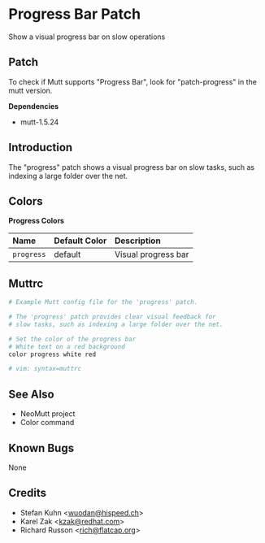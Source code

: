 Progress Bar Patch
==================

Show a visual progress bar on slow operations

Patch
-----

To check if Mutt supports "Progress Bar", look for "patch-progress" in the mutt version.

**Dependencies**
-   mutt-1.5.24

Introduction
------------

The "progress" patch shows a visual progress bar on slow tasks, such as indexing a large folder over the net.

Colors
------

**Progress Colors**

| Name       | Default Color | Description         |
|:-----------|:--------------|:--------------------|
| `progress` | default       | Visual progress bar |

Muttrc
------

```bash
# Example Mutt config file for the 'progress' patch.

# The 'progress' patch provides clear visual feedback for
# slow tasks, such as indexing a large folder over the net.

# Set the color of the progress bar
# White text on a red background
color progress white red

# vim: syntax=muttrc
```

See Also
--------

-   NeoMutt project
-   Color command

Known Bugs
----------

None

Credits
-------

-   Stefan Kuhn \<wuodan@hispeed.ch\>
-   Karel Zak \<kzak@redhat.com\>
-   Richard Russon \<rich@flatcap.org\>

